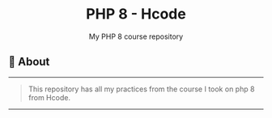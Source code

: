 <h1 align="center">PHP 8 - Hcode</h1>
<p align="center">My PHP 8 course repository</p1>

## 📑 About
---
>This repository has all my practices from the course I took on php 8 from Hcode.
---
